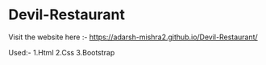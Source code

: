 # Devil-Restaurant
Visit the website here :- https://adarsh-mishra2.github.io/Devil-Restaurant/ 


Used:-
1.Html 
2.Css 
3.Bootstrap
